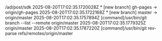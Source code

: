 /ad/post/sdk
2025-08-20T17:02:35.1720028Z  * [new branch]      gh-pages               -> origin/gh-pages
2025-08-20T17:02:35.1722168Z  * [new branch]      master                 -> origin/master
2025-08-20T17:02:35.1757894Z [command]/usr/bin/git branch --list --remote origin/master
2025-08-20T17:02:35.1779325Z   origin/master
2025-08-20T17:02:35.1787220Z [command]/usr/bin/git rev-parse refs/remotes/origin/master
